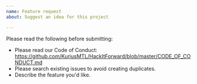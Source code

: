 ```yaml
---
name: Feature request
about: Suggest an idea for this project

---
```


Please read the following before submitting:
- Please read our Code of Conduct: https://github.com/KuriusMTL/HackItForward/blob/master/CODE_OF_CONDUCT.md
- Please search existing issues to avoid creating duplicates.
- Describe the feature you'd like.

